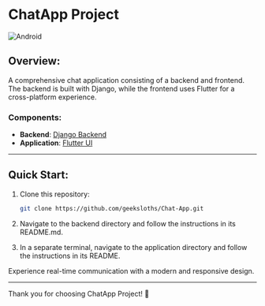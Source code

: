 # ChatApp Project
<img src="./mockups/banner.png" alt="Android" />

## Overview: 
A comprehensive chat application consisting of a backend and frontend. The backend is built with Django, while the frontend uses Flutter for a cross-platform experience.

### Components:
- **Backend**: [Django Backend](Backend/README.md)
- **Application**: [Flutter UI](Application/README.md)

---

## Quick Start:

1. Clone this repository:
   ```bash
   git clone https://github.com/geeksloths/Chat-App.git
2. Navigate to the backend directory and follow the instructions in its README.md.

3. In a separate terminal, navigate to the application directory and follow the instructions in its README.

Experience real-time communication with a modern and responsive design.

---
Thank you for choosing ChatApp Project! 🚀
